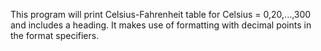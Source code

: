 This program will print Celsius-Fahrenheit table for Celsius = 0,20,...,300 and includes a heading. It makes use of formatting with decimal points in the format specifiers.
